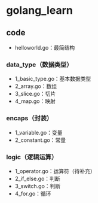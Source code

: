 # golang_learn

## code
- helloworld.go：最简结构

### data_type（数据类型）
- 1_basic_type.go：基本数据类型
- 2_array.go：数组
- 3_slice.go：切片
- 4_map.go：映射

### encaps（封装）
- 1_variable.go：变量
- 2_constant.go：常量

### logic（逻辑运算）
- 1_operator.go：运算符（待补充）
- 2_if_else.go：判断
- 3_switch.go：判断
- 4_for.go：循环

